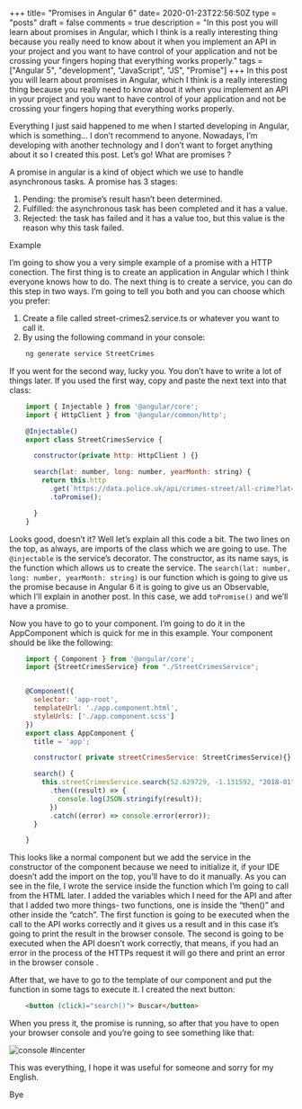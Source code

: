+++
title= "Promises in Angular 6"
date= 2020-01-23T22:56:50Z
type = "posts"
draft = false
comments = true
description = "In this post you will learn about promises in Angular, which I think is a really interesting thing because you really need to know about it when you implement an API in your project and you want to have control of your application and not be crossing your fingers hoping that everything works properly."
tags = ["Angular 5", "development", "JavaScript", "JS", "Promise"]
+++
In this post you will learn about promises in Angular, which I think is a really interesting thing because you really need to know about it when you implement an API in your project and you want to have control of your application and not be crossing your fingers hoping that everything works properly.

Everything I just said happened to me when I started developing in Angular, which is something… I don’t recommend to anyone. Nowadays, I’m developing with another technology and I don’t want to forget anything about it so I created this post. Let’s go!
What are promises ?

A promise in angular is a kind of object which we use to handle asynchronous tasks. A promise has 3 stages:
1. Pending: the promise’s result hasn’t been determined.
2. Fulfilled: the asynchronous task has been completed and it has a value.
3. Rejected: the task has failed and it has a value too, but this value is the reason why this task failed.

Example

I’m going to show you a very simple example of a promise with a HTTP conection. The first thing is to create an application in Angular which I think everyone knows how to do. The next thing is to create a service, you can do this step in two ways. I’m going to tell you both and you can choose which you prefer:

1. Create a file called street-crimes2.service.ts or whatever you want to call it.
2. By using the following command in your console:

```bash
    ng generate service StreetCrimes
```
If you went for the second way, lucky you. You don’t have to write a lot of things later. If you used the first way, copy and paste the next text into that class:

```javascript
    import { Injectable } from '@angular/core';
    import { HttpClient } from '@angular/common/http';

    @Injectable()
    export class StreetCrimesService {

      constructor(private http: HttpClient ) {}

      search(lat: number, long: number, yearMonth: string) {
        return this.http
          .get(`https://data.police.uk/api/crimes-street/all-crime?lat=${lat}&lng=${long}&date=${yearMonth}`)
          .toPromise();

      }
    }
```

Looks good, doesn’t it? Well let’s explain all this code a bit. The two lines on the top, as always, are imports of the class which we are going to use. The `@injectable` is the service’s decorator.  The constructor, as its name says, is the function which allows us to create the service. The `search(lat: number, long: number, yearMonth: string)` is our function which is going to give us the promise because in Angular 6 it is going to give us an Observable, which I’ll explain in another post. In this case, we add `toPromise()` and we’ll have a promise.

Now you have to go to your component. I’m going to do it in the AppComponent which is quick for me in this example. Your component should be like the following:

```javascript
    import { Component } from '@angular/core';
    import {StreetCrimesService} from "./StreetCrimesService";


    @Component({
      selector: 'app-root',
      templateUrl: './app.component.html',
      styleUrls: ['./app.component.scss']
    })
    export class AppComponent {
      title = 'app';

      constructor( private streetCrimesService: StreetCrimesService){}

      search() {
        this.streetCrimesService.search(52.629729, -1.131592, "2018-01")
          .then((result) => {
            console.log(JSON.stringify(result));
          })
          .catch((error) => console.error(error));
      }

    }
```

This looks like a normal component but we add the service in the constructor of the component because we need to initialize it, if your IDE doesn’t add the import on the top, you’ll have to do it manually. As you can see in the file, I wrote the service inside the function which I’m going to call from the HTML later. I added the variables which I need for the API and after that I added two more things- two functions, one is inside the “then()” and other inside the “catch”. The first function is going to be executed when the call to the API works correctly and it gives us a result and in this case it’s going to print the result in the browser console. The second is going to be executed when the API doesn’t work correctly, that means, if you had an error in the process of the HTTPs request it will go there and print an error in the browser console .

After that, we have to go to the template of our component and put the function in some tags to execute it. I created the next button:
```html
    <button (click)="search()"> Buscar</button>
```
When you press it, the promise is running, so after that you have to open your browser console and you’re going to see something like that:

![console #incenter](/images/promises/angular5Console.png)

This was everything, I hope it was useful for someone and sorry for my English.

Bye
